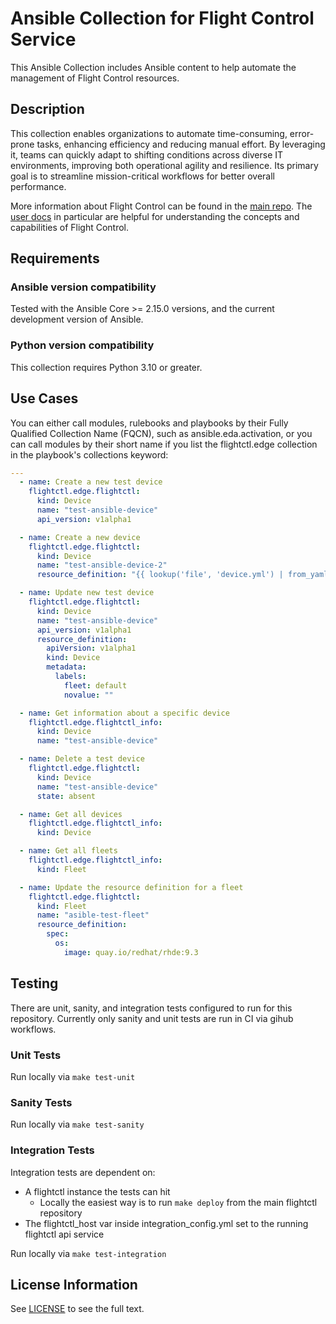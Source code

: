 # Ansible Collection for Flight Control Service

This Ansible Collection includes Ansible content to help automate the management of Flight Control resources.

## Description

This collection enables organizations to automate time-consuming, error-prone tasks, enhancing efficiency and reducing manual effort. By leveraging it, teams can quickly adapt to shifting conditions across diverse IT environments, improving both operational agility and resilience. Its primary goal is to streamline mission-critical workflows for better overall performance.

More information about Flight Control can be found in the [main repo](https://github.com/flightctl/flightctl/).  The [user docs](https://github.com/flightctl/flightctl/blob/main/docs/user/README.md) in particular are helpful for understanding the concepts and capabilities of Flight Control.

## Requirements

### Ansible version compatibility

Tested with the Ansible Core >= 2.15.0 versions, and the current development version of Ansible.

### Python version compatibility

This collection requires Python 3.10 or greater.

<!--
## Installation

The `flightctl.edge` collection can be installed with the Ansible Galaxy command-line tool:

```shell
ansible-galaxy collection install flightctl.edge
```

You can also include it in a `requirements.yml` file and install it with `ansible-galaxy collection install -r requirements.yml`, using the format:

```yaml
---
collections:
  - name: flightctl.edge
```

Note that if you install any collections from Ansible Galaxy, they will not be upgraded automatically when you upgrade the Ansible package.
To upgrade the collection to the latest available version, run the following command:

```shell
ansible-galaxy collection install flightctl.edge --upgrade
```

A specific version of the collection can be installed by using the `version` keyword in the `requirements.yml` file:

```yaml
---
collections:
  - name: flightctl.edge
    version: 1.0.0
```

or using the ansible-galaxy command as follows

```shell
ansible-galaxy collection install flightctl.edge:==1.0.0
```

The Python module dependencies are not installed by ansible-galaxy. They must be installed manually using pip:

```shell
pip install -r requirements.txt
```

Refer to the following for more details.
* [using Ansible collections](https://docs.ansible.com/ansible/latest/user_guide/collections_using.html) for more details.

-->
## Use Cases

You can either call modules, rulebooks and playbooks by their Fully Qualified Collection Name (FQCN), such as ansible.eda.activation, or you can call modules by their short name if you list the flightctl.edge collection in the playbook's collections keyword:

```yaml
---
  - name: Create a new test device
    flightctl.edge.flightctl:
      kind: Device
      name: "test-ansible-device"
      api_version: v1alpha1

  - name: Create a new device
    flightctl.edge.flightctl:
      kind: Device
      name: "test-ansible-device-2"
      resource_definition: "{{ lookup('file', 'device.yml') | from_yaml }}"

  - name: Update new test device
    flightctl.edge.flightctl:
      kind: Device
      name: "test-ansible-device"
      api_version: v1alpha1
      resource_definition:
        apiVersion: v1alpha1
        kind: Device
        metadata:
          labels:
            fleet: default
            novalue: ""

  - name: Get information about a specific device
    flightctl.edge.flightctl_info:
      kind: Device
      name: "test-ansible-device"

  - name: Delete a test device
    flightctl.edge.flightctl:
      kind: Device
      name: "test-ansible-device"
      state: absent

  - name: Get all devices
    flightctl.edge.flightctl_info:
      kind: Device

  - name: Get all fleets
    flightctl.edge.flightctl_info:
      kind: Fleet

  - name: Update the resource definition for a fleet
    flightctl.edge.flightctl:
      kind: Fleet
      name: "asible-test-fleet"
      resource_definition:
        spec:
          os:
            image: quay.io/redhat/rhde:9.3
```

## Testing

There are unit, sanity, and integration tests configured to run for this repository.
Currently only sanity and unit tests are run in CI via gihub workflows.

### Unit Tests

Run locally via `make test-unit`

### Sanity Tests

Run locally via `make test-sanity`

### Integration Tests

Integration tests are dependent on:
- A flightctl instance the tests can hit
  - Locally the easiest way is to run `make deploy` from the main flightctl repository
- The flightctl_host var inside integration_config.yml set to the running flightctl api service

Run locally via `make test-integration`

## License Information

See [LICENSE](./LICENSE) to see the full text.
